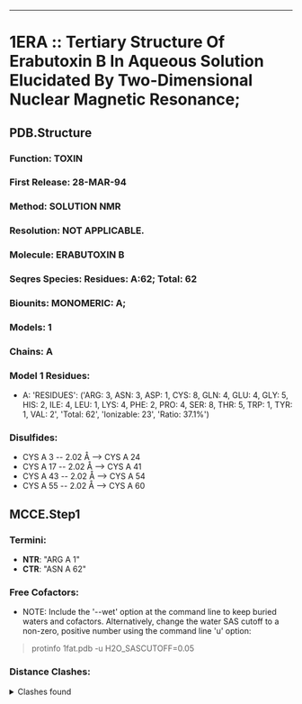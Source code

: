 ---
# 1ERA :: Tertiary Structure Of Erabutoxin B In Aqueous Solution Elucidated By Two-Dimensional Nuclear Magnetic Resonance;
## PDB.Structure
### Function: TOXIN
### First Release: 28-MAR-94
### Method: SOLUTION NMR
### Resolution: NOT APPLICABLE.
### Molecule: ERABUTOXIN B
### Seqres Species: Residues: A:62; Total: 62
### Biounits: MONOMERIC: A;
### Models: 1
### Chains: A
### Model 1 Residues:
  - A:
 'RESIDUES': ('ARG: 3, ASN: 3, ASP: 1, CYS: 8, GLN: 4, GLU: 4, GLY: 5, HIS: 2, ILE: 4, LEU: 1, LYS: 4, PHE: 2, PRO: 4, SER: 8, THR: 5, TRP: 1, TYR: 1, VAL: 2', 'Total: 62', 'Ionizable: 23',
              'Ratio: 37.1%')

### Disulfides:
  - CYS A  3 -- 2.02 Å --> CYS A  24
  - CYS A  17 -- 2.02 Å --> CYS A  41
  - CYS A  43 -- 2.02 Å --> CYS A  54
  - CYS A  55 -- 2.02 Å --> CYS A  60

## MCCE.Step1
### Termini:
 - <strong>NTR</strong>: "ARG A   1"
 - <strong>CTR</strong>: "ASN A  62"

### Free Cofactors:
  - NOTE: Include the '--wet' option at the command line to keep buried waters and cofactors. Alternatively, change the water SAS cutoff to a non-zero, positive number using the command line 'u' option:
  > protinfo 1fat.pdb -u H2O_SASCUTOFF=0.05

### Distance Clashes:
<details><summary>Clashes found</summary>

- d= 1.53: " CA  NTR A   1" to " CB  ARG A   1"
- d= 1.94: "HE22 GLN A  10" to " O   PRO A  11"

</details>

